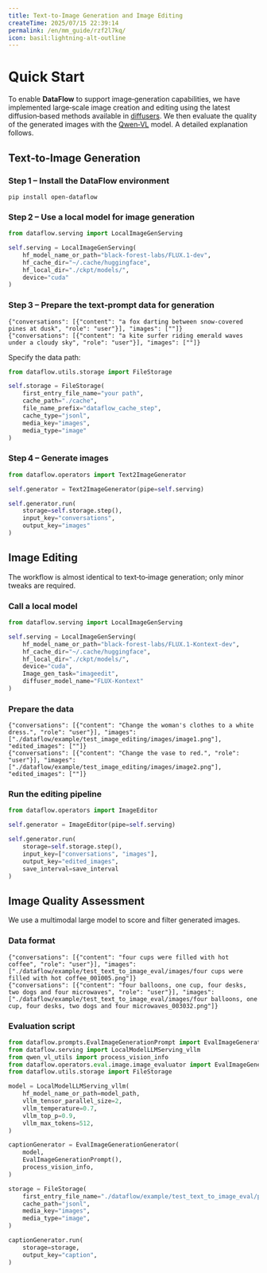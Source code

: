```yaml
---
title: Text‑to‑Image Generation and Image Editing
createTime: 2025/07/15 22:39:14
permalink: /en/mm_guide/rzf2l7kq/
icon: basil:lightning-alt-outline
---
```


# Quick Start
To enable **DataFlow** to support image‑generation capabilities, we have implemented large‑scale image creation and editing using the latest diffusion‑based methods available in [diffusers](https://github.com/huggingface/diffusers). We then evaluate the quality of the generated images with the [Qwen‑VL](https://huggingface.co/Qwen/Qwen2.5-VL-72B-Instruct) model. A detailed explanation follows.

## Text‑to‑Image Generation
### Step 1 – Install the DataFlow environment
```shell
pip install open-dataflow
```

### Step 2 – Use a local model for image generation
```python
from dataflow.serving import LocalImageGenServing

self.serving = LocalImageGenServing(
    hf_model_name_or_path="black-forest-labs/FLUX.1-dev",
    hf_cache_dir="~/.cache/huggingface",
    hf_local_dir="./ckpt/models/",
    device="cuda"
)
```

### Step 3 – Prepare the text‑prompt data for generation
```jsonl
{"conversations": [{"content": "a fox darting between snow-covered pines at dusk", "role": "user"}], "images": [""]}
{"conversations": [{"content": "a kite surfer riding emerald waves under a cloudy sky", "role": "user"}], "images": [""]}
```

Specify the data path:
```python
from dataflow.utils.storage import FileStorage

self.storage = FileStorage(
    first_entry_file_name="your path",
    cache_path="./cache",
    file_name_prefix="dataflow_cache_step",
    cache_type="jsonl",
    media_key="images",
    media_type="image"
)
```

### Step 4 – Generate images
```python
from dataflow.operators import Text2ImageGenerator

self.generator = Text2ImageGenerator(pipe=self.serving)

self.generator.run(
    storage=self.storage.step(),
    input_key="conversations",
    output_key="images"
)
```

## Image Editing
The workflow is almost identical to text‑to‑image generation; only minor tweaks are required.

### Call a local model
```python
from dataflow.serving import LocalImageGenServing

self.serving = LocalImageGenServing(
    hf_model_name_or_path="black-forest-labs/FLUX.1-Kontext-dev",
    hf_cache_dir="~/.cache/huggingface",
    hf_local_dir="./ckpt/models/",
    device="cuda",
    Image_gen_task="imageedit",
    diffuser_model_name="FLUX-Kontext"
)
```

### Prepare the data
```jsonl
{"conversations": [{"content": "Change the woman's clothes to a white dress.", "role": "user"}], "images": ["./dataflow/example/test_image_editing/images/image1.png"], "edited_images": [""]}
{"conversations": [{"content": "Change the vase to red.", "role": "user"}], "images": ["./dataflow/example/test_image_editing/images/image2.png"], "edited_images": [""]}
```

### Run the editing pipeline
```python
from dataflow.operators import ImageEditor

self.generator = ImageEditor(pipe=self.serving)

self.generator.run(
    storage=self.storage.step(),
    input_key=["conversations", "images"],
    output_key="edited_images",
    save_interval=save_interval
)
```

## Image Quality Assessment
We use a multimodal large model to score and filter generated images.

### Data format
```jsonl
{"conversations": [{"content": "four cups were filled with hot coffee", "role": "user"}], "images": ["./dataflow/example/test_text_to_image_eval/images/four cups were filled with hot coffee_001005.png"]}
{"conversations": [{"content": "four balloons, one cup, four desks, two dogs and four microwaves", "role": "user"}], "images": ["./dataflow/example/test_text_to_image_eval/images/four balloons, one cup, four desks, two dogs and four microwaves_003032.png"]}
```

### Evaluation script
```python
from dataflow.prompts.EvalImageGenerationPrompt import EvalImageGenerationPrompt
from dataflow.serving import LocalModelLLMServing_vllm
from qwen_vl_utils import process_vision_info
from dataflow.operators.eval.image.image_evaluator import EvalImageGenerationGenerator
from dataflow.utils.storage import FileStorage

model = LocalModelLLMServing_vllm(
    hf_model_name_or_path=model_path,
    vllm_tensor_parallel_size=2,
    vllm_temperature=0.7,
    vllm_top_p=0.9,
    vllm_max_tokens=512,
)

captionGenerator = EvalImageGenerationGenerator(
    model,
    EvalImageGenerationPrompt(),
    process_vision_info,
)

storage = FileStorage(
    first_entry_file_name="./dataflow/example/test_text_to_image_eval/prompts.jsonl",
    cache_path="jsonl",
    media_key="images",
    media_type="image",
)

captionGenerator.run(
    storage=storage,
    output_key="caption",
)
```
